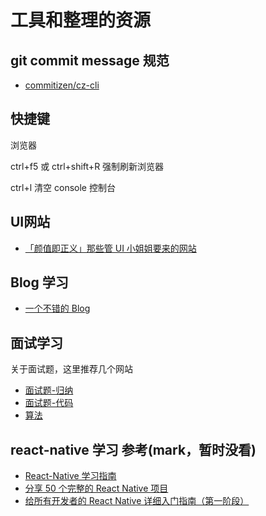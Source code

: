 # 工具和整理的资源

## git commit message 规范

- [commitizen/cz-cli](https://github.com/commitizen/cz-cli)

## 快捷键

浏览器

ctrl+f5 或 ctrl+shift+R 强制刷新浏览器

ctrl+l 清空 console 控制台

## UI网站

- [「颜值即正义」那些管 UI 小姐姐要来的网站](https://juejin.cn/post/6844904104150433799)

## Blog 学习

- [一个不错的 Blog](https://github.com/ljianshu/Blog)

## 面试学习

关于面试题，这里推荐几个网站

- [面试题-归纳](https://www.cxymsg.com/guide/#%E9%A1%B9%E7%9B%AE%E7%BB%93%E6%9E%84%E6%A6%82%E8%A7%88)
- [面试题-代码](http://bigerfe.com/)
- [算法](http://www.conardli.top/docs/dataStructure/)

## react-native 学习 参考(mark，暂时没看)

- [React-Native 学习指南](https://github.com/reactnativecn/react-native-guide)
- [分享 50 个完整的 React Native 项目](https://juejin.im/post/58f37cb361ff4b0058f9824a)
- [给所有开发者的 React Native 详细入门指南（第一阶段）](https://juejin.im/post/5898388b128fe1006cb943e3)
